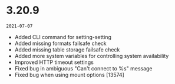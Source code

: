 # 3.20.9

`2021-07-07`

- Added CLI command for setting-setting
- Added missing formats failsafe check
- Added missing table storage failsafe check
- Added more system variables for controlling system availability
- Improved HTTP timeout settings
- Fixed bug in ambiguous "Can't connect to %s" message
- Fixed bug when using mount options [13574]
